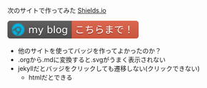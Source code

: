 次のサイトで作ってみた [Shields.io](https://shields.io/)

![](img/badge.svg)

-   他のサイトを使ってバッジを作ってよかったのか？
-   .orgから.mdに変換すると.svgがうまく表示されない
-   jekyllだとバッジをクリックしても遷移しない(クリックできない)
    -   htmlだとできる
